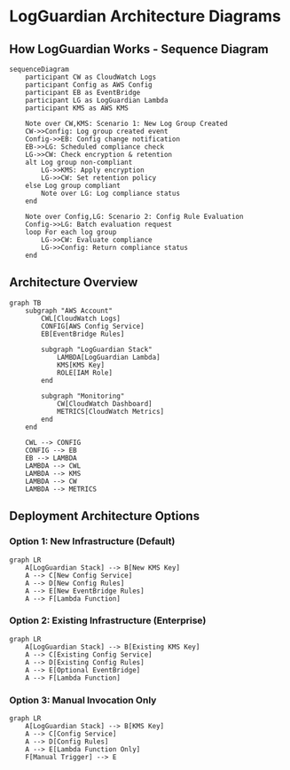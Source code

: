 # LogGuardian Architecture Diagrams

## How LogGuardian Works - Sequence Diagram

```mermaid
sequenceDiagram
    participant CW as CloudWatch Logs
    participant Config as AWS Config
    participant EB as EventBridge
    participant LG as LogGuardian Lambda
    participant KMS as AWS KMS

    Note over CW,KMS: Scenario 1: New Log Group Created
    CW->>Config: Log group created event
    Config->>EB: Config change notification
    EB->>LG: Scheduled compliance check
    LG->>CW: Check encryption & retention
    alt Log group non-compliant
        LG->>KMS: Apply encryption
        LG->>CW: Set retention policy
    else Log group compliant
        Note over LG: Log compliance status
    end

    Note over Config,LG: Scenario 2: Config Rule Evaluation
    Config->>LG: Batch evaluation request
    loop For each log group
        LG->>CW: Evaluate compliance
        LG->>Config: Return compliance status
    end
```

## Architecture Overview

```mermaid
graph TB
    subgraph "AWS Account"
        CWL[CloudWatch Logs]
        CONFIG[AWS Config Service]
        EB[EventBridge Rules]
        
        subgraph "LogGuardian Stack"
            LAMBDA[LogGuardian Lambda]
            KMS[KMS Key]
            ROLE[IAM Role]
        end
        
        subgraph "Monitoring"
            CW[CloudWatch Dashboard]
            METRICS[CloudWatch Metrics]
        end
    end
    
    CWL --> CONFIG
    CONFIG --> EB
    EB --> LAMBDA
    LAMBDA --> CWL
    LAMBDA --> KMS
    LAMBDA --> CW
    LAMBDA --> METRICS
```

## Deployment Architecture Options

### Option 1: New Infrastructure (Default)
```mermaid
graph LR
    A[LogGuardian Stack] --> B[New KMS Key]
    A --> C[New Config Service]
    A --> D[New Config Rules]
    A --> E[New EventBridge Rules]
    A --> F[Lambda Function]
```

### Option 2: Existing Infrastructure (Enterprise)
```mermaid
graph LR
    A[LogGuardian Stack] --> B[Existing KMS Key]
    A --> C[Existing Config Service]
    A --> D[Existing Config Rules]
    A --> E[Optional EventBridge]
    A --> F[Lambda Function]
```

### Option 3: Manual Invocation Only
```mermaid
graph LR
    A[LogGuardian Stack] --> B[KMS Key]
    A --> C[Config Service]
    A --> D[Config Rules]
    A --> E[Lambda Function Only]
    F[Manual Trigger] --> E
```
